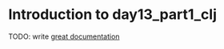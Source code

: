 # Introduction to day13_part1_clj

TODO: write [great documentation](http://jacobian.org/writing/what-to-write/)

